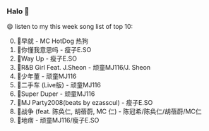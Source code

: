 

### Halo 👋

😄 listen to my this week song list of top 10:

0. 🌈早就 - MC HotDog 热狗
1. 🌈你懂我意思吗 - 瘦子E.SO
2. 🌈Way Up - 瘦子E.SO
3. 🌈R&B Girl Feat. J.Sheon - 顽童MJ116/J. Sheon
4. 🌈少年董 - 顽童MJ116
5. 🌈二手车 (Live版) - 顽童MJ116
6. 🌈Super Duper - 顽童MJ116
7. 🌈MJ Party2008(beats by ezasscul) - 瘦子E.SO
8. 🌈战争 (feat. 陈奂仁, 胡蓓蔚, MC 仁) - 陈冠希/陈奂仁/胡蓓蔚/MC仁
9. 🌈地痞 - 顽童MJ116/瘦子E.SO

